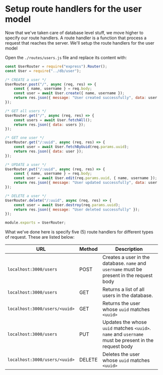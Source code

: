 # Setup route handlers for the user model

Now that we've taken care of database level stuff, we move higher to specify our route handlers.
A route handler is a function that process a request that reaches the server. We'll setup the route
handlers for the user model

Open the `./routes/users.js` file and replace its content with:

```js
const UserRouter = require("express").Router();
const User = require("../db/user");

/* CREATE a user */
UserRouter.post("/", async (req, res) => {
    const { name, username } = req.body;
    const user = await User.create({ name, username });
    return res.json({ message: "User created successfully", data: user });
});

/* GET all users */
UserRouter.get("/", async (req, res) => {
    const users = await User.fetchAll();
    return res.json({ data: users });
});

/* GET one user */
UserRouter.get("/:uuid", async (req, res) => {
    const user = await User.fetchByUuid(req.params.uuid);
    return res.json({ data: user });
});

/* UPDATE a user */
UserRouter.put("/:uuid", async (req, res) => {
    const { name, username } = req.body;
    const user = await User.edit(req.params.uuid, { name, username });
    return res.json({ message: "User updated successfully", data: user });
});

/* DELETE a user */
UserRouter.delete("/:uuid", async (req, res) => {
    const user = await User.destroy(req.params.uuid);
    return res.json({ message: "User deleted successfully" });
});

module.exports = UserRouter;
```

What we've done here is specify five (5) route handlers for different types of request. These are
listed below:

| URL                           | Method | Description                                                                                          |
| ----------------------------- | ------ | ---------------------------------------------------------------------------------------------------- |
| `localhost:3000/users`        | POST   | Creates a user in the database. `name` and `username` must be present in the request body            |
| `localhost:3000/users`        | GET    | Returns a list of all users in the database.                                                         |
| `localhost:3000/users/<uuid>` | GET    | Returns the user whose `uuid` matches `<uuid>`                                                       |
| `localhost:3000/users`        | PUT    | Updates the whose `uuid` matches `<uuid>`. `name` and `username` must be present in the request body |
| `localhost:3000/users/<uuid>` | DELETE | Deletes the user whose `uuid` matches `<uuid>`                                                       |
